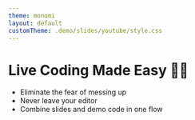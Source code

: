 ```yaml
---
theme: monomi
layout: default
customTheme: .demo/slides/youtube/style.css
---
```


# Live Coding Made Easy 👨‍💻

- Eliminate the fear of messing up
- Never leave your editor
- Combine slides and demo code in one flow
